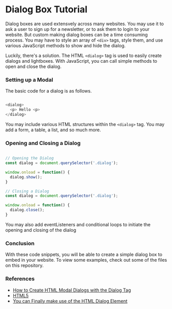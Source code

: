 # Dialog Box Tutorial

Dialog boxes are used extensvely across many websites. You may use it to ask a user to sign up for a newsletter, or to ask them to login to your website. But custom making dialog boxes can be a time consuming process. You may have to style an array of ```<div>``` tags, style them, and use various JavaScript methods to show and hide the dialog.

Luckily, there's a solution. The HTML ```<dialog>``` tag is used to easily create dialogs and lightboxes. With JavaScript, you can call simple methods to open and close the dialog.

### Setting up a Modal

The basic code for a dialog is as follows.

```javascript

<dialog>
  <p> Hello <p>
</dialog>

```

You may include various HTML structures within the ```<dialog>``` tag. You may add a form, a table, a list, and so much more.

### Opening and Closing a Dialog

```javascript

// Opening the Dialog
const dialog = document.querySelector('.dialog');

window.onload = function() {
  dialog.show();
}

// Closing a Dialog
const dialog = document.querySelector('.dialog');

window.onload = function() {
  dialog.close();
}

```

You may also add eventListeners and conditional loops to initiate the opening and closing of the dialog

### Conclusion

With these code snippets, you will be able to create a simple dialog box to embed in your website. To view some examples, check out some of the files on this repository.

### References

- [How to Create HTML Modal Dialogs with the Dialog Tag](https://usefulangle.com/post/110/html-dialog-element-to-create-modal-lightbox)
- [HTML5 <dialog> Tag](https://www.geeksforgeeks.org/html5-dialog-tag/)
- [You can Finally make use of the HTML Dialog Element](https://towardsdev.com/you-can-finally-make-use-of-the-html-dialog-element-f4b7c591b1b6)
